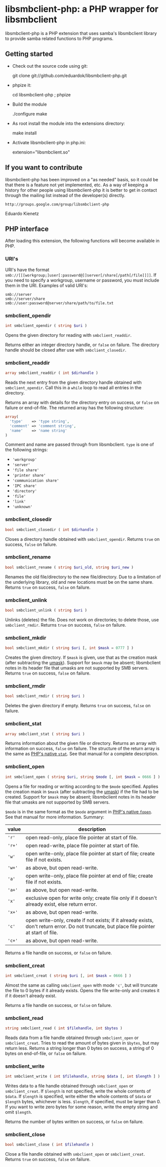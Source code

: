 libsmbclient-php: a PHP wrapper for libsmbclient
================================================

libsmbclient-php is a PHP extension that uses samba's libsmbclient library
to provide samba related functions to PHP programs.

Getting started
---------------

- Check out the source code using git:

	git clone git://github.com/eduardok/libsmbclient-php.git

- phpize it:

	cd libsmbclient-php ; phpize

- Build the module

	./configure
	make

- As root install the module into the extensions directory:

	make install

- Activate libsmbclient-php in php.ini:

	extension="libsmbclient.so"

If you want to contribute
-------------------------

libsmbclient-php has been improved on a "as needed" basis, so it could be
that there is a feature not yet implemented, etc.
As a way of keeping a history for other people using libsmbclient-php it
is better to get in contact through the mailing list instead of the
developer(s) directly.

	http://groups.google.com/group/libsmbclient-php

Eduardo Kienetz


## PHP interface

After loading this extension, the following functions will become available in PHP.

### URI's

URI's have the format `smb://[[[workgroup;]user[:password@]]server[/share[/path[/file]]]]`.
If you need to specify a workgroup, username or password, you must include them in the URI.
Examples of valid URI's:

```
smb://server
smb://server/share
smb://user:password@server/share/path/to/file.txt
```

### smbclient_opendir

```php
int smbclient_opendir ( string $uri )
```

Opens the given directory for reading with `smbclient_readdir`.

Returns either an integer directory handle, or `false` on failure.
The directory handle should be closed after use with `smbclient_closedir`.

### smbclient_readdir

```php
array smbclient_readdir ( int $dirhandle )
```

Reads the next entry from the given directory handle obtained with `smbclient_opendir`.
Call this in a `while` loop to read all entries in the directory.

Returns an array with details for the directory entry on success, or `false` on
failure or end-of-file. The returned array has the following structure:

```php
array(
  'type'    => 'type string',
  'comment' => 'comment string',
  'name'    => 'name string'
)
```

Comment and name are passed through from libsmbclient.
`type` is one of the following strings:

* `'workgroup'`
* `'server'`
* `'file share'`
* `'printer share'`
* `'communication share'`
* `'IPC share'`
* `'directory'`
* `'file'`
* `'link'`
* `'unknown'`

### smbclient_closedir

```php
bool smbclient_closedir ( int $dirhandle )
```

Closes a directory handle obtained with `smbclient_opendir`.
Returns `true` on success, `false` on failure.

### smbclient_rename

```php
bool smbclient_rename ( string $uri_old, string $uri_new )
```

Renames the old file/directory to the new file/directory.
Due to a limitation of the underlying library, old and new locations must be on the same share.
Returns `true` on success, `false` on failure.

### smbclient_unlink

```php
bool smbclient_unlink ( string $uri )
```

Unlinks (deletes) the file.
Does not work on directories; to delete those, use `smbclient_rmdir`.
Returns `true` on success, `false` on failure.

### smbclient_mkdir

```php
bool smbclient_mkdir ( string $uri [, int $mask = 0777 ] )
```

Creates the given directory.
If `$mask` is given, use that as the creation mask (after subtracting the [umask](http://php.net/manual/en/function.umask.php)).
Support for `$mask` may be absent; libsmbclient notes in its header file that umasks are not supported by SMB servers.
Returns `true` on success, `false` on failure.

### smbclient_rmdir

```php
bool smbclient_rmdir ( string $uri )
```

Deletes the given directory if empty.
Returns `true` on success, `false` on failure.

### smbclient_stat

```php
array smbclient_stat ( string $uri )
```

Returns information about the given file or directory.
Returns an array with information on success, `false` on failure.
The structure of the return array is the same as [PHP's native `stat`](http://php.net/manual/en/function.stat.php).
See that manual for a complete description.

### smbclient_open

```php
int smbclient_open ( string $uri, string $mode [, int $mask = 0666 ] )
```

Opens a file for reading or writing according to the `$mode` specified.
Applies the creation mask in `$mask` (after subtracting the [umask](http://php.net/manual/en/function.umask.php)) if the file had to be created.
Support for `$mask` may be absent; libsmbclient notes in its header file that umasks are not supported by SMB servers.

`$mode` is in the same format as the `$mode` argument in [PHP's native `fopen`](http://php.net/manual/en/function.fopen.php).
See that manual for more information.
Summary:

value  | description
-----  | -----------
`'r'`  | open read-only, place file pointer at start of file.
`'r+'` | open read-write, place file pointer at start of file.
`'w'`  | open write-only, place file pointer at start of file; create file if not exists.
`'w+'` | as above, but open read-write.
`'a'`  | open write-only, place file pointer at end of file; create file if not exists.
`'a+'` | as above, but open read-write.
`'x'`  | exclusive open for write only; create file only if it doesn't already exist, else return error.
`'x+'` | as above, but open read-write.
`'c'`  | open write-only, create if not exists; if it already exists, don't return error. Do not truncate, but place file pointer at start of file.
`'c+'` | as above, but open read-write.

Returns a file handle on success, or `false` on failure.

### smbclient_creat

```php
int smbclient_creat ( string $uri [, int $mask = 0666 ] )
```

Almost the same as calling `smbclient_open` with mode `'c'`, but will truncate the file to 0 bytes if it already exists.
Opens the file write-only and creates it if it doesn't already exist.

Returns a file handle on success, or `false` on failure.

### smbclient_read

```php
string smbclient_read ( int $filehandle, int $bytes )
```

Reads data from a file handle obtained through `smbclient_open` or `smbclient_creat`.
Tries to read the amount of bytes given in `$bytes`, but may return less.
Returns a string longer than 0 bytes on success, a string of 0 bytes on end-of-file, or `false` on failure.

### smbclient_write

```php
int smbclient_write ( int $filehandle, string $data [, int $length ] )
```

Writes data to a file handle obtained through `smbclient_open` or `smbclient_creat`.
If `$length` is not specified, write the whole contents of `$data`.
If `$length` is specified, write either the whole contents of `$data` or `$length` bytes, whichever is less.
`$length`, if specified, must be larger than 0.
If you want to write zero bytes for some reason, write the empty string and omit `$length`.

Returns the number of bytes written on success, or `false` on failure.

### smbclient_close

```php
bool smbclient_close ( int $filehandle )
```

Close a file handle obtained with `smbclient_open` or `smbclient_creat`.
Returns `true` on success, `false` on failure.
